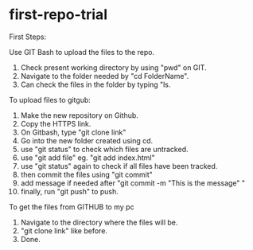 # first-repo-trial

First Steps: 

Use GIT Bash to upload the files to the repo. 

1. Check present working directory by using "pwd" on GIT.
2. Navigate to the folder needed by "cd FolderName".
3. Can check the files in the folder by typing "ls.

To upload files to gitgub:
1. Make the new repository on Github.
2. Copy the HTTPS link. 
3. On Gitbash, type "git clone link"
4. Go into the new folder created using cd.
5. use "git status" to check which files are untracked. 
6. use "git add file" eg. "git add index.html"
7. use "git status" again to check if all files have been tracked.
8. then commit the files using "git commit" 
9. add message if needed after "git commit -m "This is the message" "
10. finally, run "git push" to push.

To get the files from GITHUB to my pc
1. Navigate to the directory where the files will be.
2. "git clone link" like before. 
3. Done.
